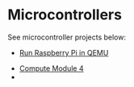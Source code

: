 # Microcontrollers

See microcontroller projects below:

- [Run Raspberry Pi in QEMU](raspberry-pi-qemu)

* [Compute Module 4](compute-module-4/README.md)
* 
